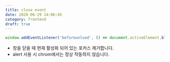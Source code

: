 ```yaml
---
title: close event
date: 2020-06-29 14:06:45
category: frontend
draft: true
---
```


```javascript
window.addEventListener('beforeunload', () => document.activeElement.blur());
```

- 창을 닫을 때 현재 활성화 되어 있는 포커스 제거합니다.
- alert 사용 시 chrom에서는 정상 작동하지 않습니다.
